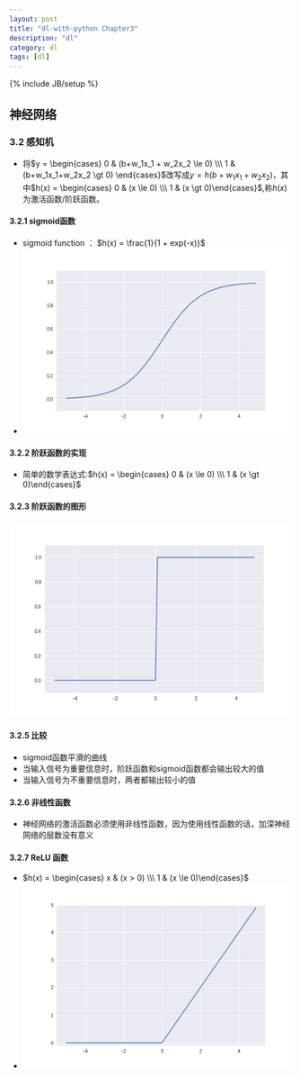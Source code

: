 ```yaml
---
layout: post
title: "dl-with-python Chapter3"
description: "dl"
category: dl
tags: [dl] 
---
```


{% include JB/setup %}

## 神经网络
### 3.2 感知机
- 将$y = \begin{cases} 0 & (b+w_1x_1 + w_2x_2 \le 0) \\\ 1 & (b+w_1x_1+w_2x_2 \gt 0) \end{cases}$改写成$y=h(b+w_1x_1+w_2x_2)$，其中$h(x) = \begin{cases} 0 & (x \le 0) \\\ 1 & (x \gt 0)\end{cases}$,称$h(x)$为激活函数/阶跃函数。
#### 3.2.1 sigmoid函数
- sigmoid function ： $h(x) = \frac{1}{1 + exp(-x)}$
- !['sigmoid'](../images\sigmoid.png)
#### 3.2.2 阶跃函数的实现
- 简单的数学表达式:$h(x) = \begin{cases} 0 & (x \le 0) \\\ 1 & (x \gt 0)\end{cases}$
#### 3.2.3 阶跃函数的图形
!['step'](../images\step.png)
#### 3.2.5 比较
- sigmoid函数平滑的曲线
- 当输入信号为重要信息时，阶跃函数和sigmoid函数都会输出较大的值
- 当输入信号为不重要信息时，两者都输出较小的值
#### 3.2.6 非线性函数
- 神经网络的激活函数必须使用非线性函数，因为使用线性函数的话，加深神经网络的层数没有意义
#### 3.2.7 ReLU 函数
- $h(x) = \begin{cases} x & (x > 0) \\\ 1 & (x \le 0)\end{cases}$
- !['relu'](../images\relu.png)